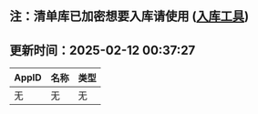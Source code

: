 ## 注：清单库已加密想要入库请使用 ([入库工具](https://github.com/BlankTMing/ManifestAutoUpdate/releases))

## 更新时间：2025-02-12 00:37:27
| AppID | 名称 | 类型  |
| :-------------------- | :----------------------------- | :----------- |
| 无 | 无 | 无 |
